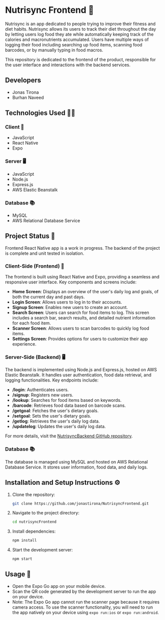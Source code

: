 # Nutrisync Frontend 🥗

Nutrisync is an app dedicated to people trying to improve their fitness and diet habits. Nutrisync allows its users to track their diet throughout the day by letting users log food they ate while automatically keeping track of the calories and macronutrients accumulated. Users have multiple ways of logging their food including searching up food items, scanning food barcodes, or by manually typing in food macros.

This repository is dedicated to the frontend of the product, responsible for the user interface and interactions with the backend services.

## Developers
- Jonas Tirona
- Burhan Naveed

## Technologies Used 👨‍💻

### Client 📱
- JavaScript
- React Native
- Expo

### Server 🖥
- JavaScript
- Node.js
- Express.js
- AWS Elastic Beanstalk

### Database 📚
- MySQL
- AWS Relational Database Service

## Project Status 🏁
Frontend React Native app is a work in progress. The backend of the project is complete and unit tested in isolation.

### Client-Side (Frontend) 📱
The frontend is built using React Native and Expo, providing a seamless and responsive user interface. Key components and screens include:

- **Home Screen**: Displays an overview of the user's daily log and goals, of both the current day and past days.
- **Login Screen**: Allows users to log in to their accounts.
- **Signup Screen**: Enables new users to create an account.
- **Search Screen**: Users can search for food items to log. This screen includes a search bar, search results, and detailed nutrient information for each food item.
- **Scanner Screen**: Allows users to scan barcodes to quickly log food items.
- **Settings Screen**: Provides options for users to customize their app experience.

### Server-Side (Backend) 🖥
The backend is implemented using Node.js and Express.js, hosted on AWS Elastic Beanstalk. It handles user authentication, food data retrieval, and logging functionalities. Key endpoints include:

- **/login**: Authenticates users.
- **/signup**: Registers new users.
- **/lookup**: Searches for food items based on keywords.
- **/barcode**: Retrieves food data based on barcode scans.
- **/getgoal**: Fetches the user's dietary goals.
- **/setgoal**: Sets the user's dietary goals.
- **/getlog**: Retrieves the user's daily log data.
- **/updatelog**: Updates the user's daily log data.

For more details, visit the [NutrisyncBackend GitHub repository](https://github.com/BurhanNaveed0/NutrisyncBackend).

### Database 📚
The database is managed using MySQL and hosted on AWS Relational Database Service. It stores user information, food data, and daily logs.

## Installation and Setup Instructions ⚙️

1. Clone the repository:
    ```sh
    git clone https://github.com/jonastirona/NutrisyncFrontend.git
    ```
2. Navigate to the project directory:
    ```sh
    cd nutrisyncFrontend
    ```
3. Install dependencies:
    ```sh
    npm install
    ```
4. Start the development server:
    ```sh
    npm start
    ```

## Usage 📲
- Open the Expo Go app on your mobile device.
- Scan the QR code generated by the development server to run the app on your device.
- Note: The Expo Go app cannot run the scanner page because it requires camera access. To use the scanner functionality, you will need to run the app natively on your device using `expo run:ios` or `expo run:android`.